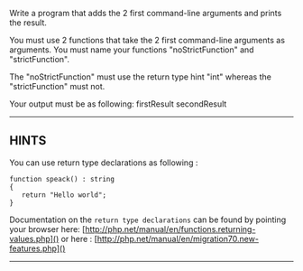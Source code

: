 Write a program that adds the 2 first command-line arguments and prints the result.

You must use 2 functions that take the 2 first command-line arguments as arguments.
You must name your functions "noStrictFunction" and "strictFunction".

The "noStrictFunction" must use the return type hint "int" whereas the "strictFunction" must not.

Your output must be as following:
firstResult
secondResult

----------------------------------------------------------------------
## HINTS

You can use return type declarations as following :

```
function speack() : string
{
   return "Hello world";
}
```

Documentation on the `return type declarations` can be found by pointing your browser here:
  [http://php.net/manual/en/functions.returning-values.php]()
  or here :
  [http://php.net/manual/en/migration70.new-features.php]()

----------------------------------------------------------------------
